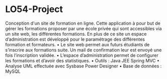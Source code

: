 # LO54-Project
Conception d'un site de formation en ligne.
Cette application à pour but de gérer les formations proposer par une école privée qui sont accessibles via un site web, les différentes formations. En plus de ce site un espace d’administration est développé pour le paramétrage des différentes formation et formateurs. 
•	Le site web permet aux futurs étudiants de s’inscrire aux formations suite. Un mail de confirmation leur est envoyé une fois l’inscription validée.
•	L’espace d’administration permet de configurer les formations et d’avoir des statistiques. 
•	Outils : Java JEE Spring MVC 
•	Analyse UML effectuée avec Sysbase Power Designer
•	Base de données : MySQL 
